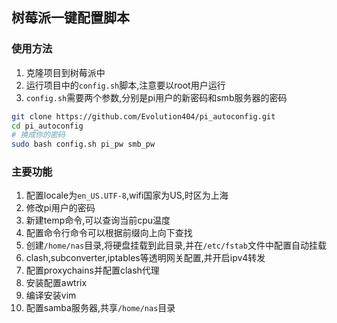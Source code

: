 ## 树莓派一键配置脚本

### 使用方法
1. 克隆项目到树莓派中
2. 运行项目中的`config.sh`脚本,注意要以root用户运行
3. `config.sh`需要两个参数,分别是pi用户的新密码和smb服务器的密码

```sh
git clone https://github.com/Evolution404/pi_autoconfig.git
cd pi_autoconfig
# 换成你的密码
sudo bash config.sh pi_pw smb_pw
```

### 主要功能
1. 配置locale为`en_US.UTF-8`,wifi国家为US,时区为上海
2. 修改pi用户的密码
3. 新建temp命令,可以查询当前cpu温度
4. 配置命令行命令可以根据前缀向上向下查找
5. 创建`/home/nas`目录,将硬盘挂载到此目录,并在`/etc/fstab`文件中配置自动挂载
6. clash,subconverter,iptables等透明网关配置,并开启ipv4转发
7. 配置proxychains并配置clash代理
8. 安装配置awtrix
9. 编译安装vim
10. 配置samba服务器,共享`/home/nas`目录
